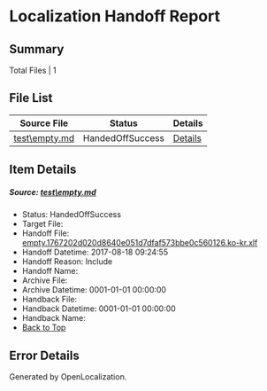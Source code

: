# <a name='report-top'></a> Localization Handoff Report

## Summary
 Total Files | 1

## File List
 Source File | Status | Details 
 ----------- | ------ | ------- 
 [test\empty.md](https://github.com/OpenLocalizationOrg/PowerShell-Docs/blob/0b2fc52cc33d24096ebad31821c188fba7bf5bb2/test/empty.md) | HandedOffSuccess | [Details](#1f42e5b4020c93cad1681a64d8f899953311d18062)

## Item Details
##### <a name='1f42e5b4020c93cad1681a64d8f899953311d18062'></a> Source: [test\empty.md](https://github.com/OpenLocalizationOrg/PowerShell-Docs/blob/0b2fc52cc33d24096ebad31821c188fba7bf5bb2/test/empty.md)
* Status: HandedOffSuccess
* Target File: 
* Handoff File: [empty.1767202d020d8640e051d7dfaf573bbe0c560126.ko-kr.xlf](https://github.com/OpenLocalizationOrg/PowerShell-Docs.handoff/blob/e0307f18dfde9b7517ec5d65edf15b92395f873c/ol-handoff/OpenLocalizationOrg/PowerShell-Docs.ko-kr/live/empty.1767202d020d8640e051d7dfaf573bbe0c560126.ko-kr.xlf)
* Handoff Datetime: 2017-08-18 09:24:55
* Handoff Reason: Include
* Handoff Name: 
* Archive File: 
* Archive Datetime: 0001-01-01 00:00:00
* Handback File: 
* Handback Datetime: 0001-01-01 00:00:00
* Handback Name: 
* [Back to Top](#report-top)


## Error Details

Generated by OpenLocalization.
